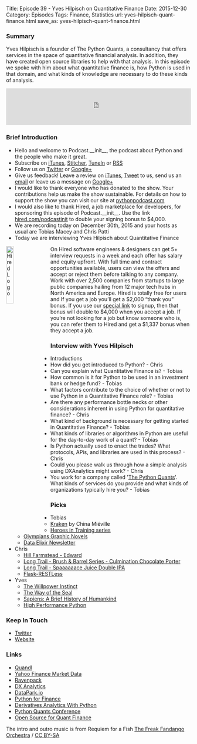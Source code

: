 Title: Episode 39 - Yves Hilpisch on Quantitative Finance
Date: 2015-12-30
Category: Episodes
Tags: Finance, Statistics
url: yves-hilpisch-quant-finance.html
save_as: yves-hilpisch-quant-finance.html

### Summary
Yves Hilpisch is a founder of The Python Quants, a consultancy that offers services in the space of quantitative financial analysis. In addition, they have created open source libraries to help with that analysis. In this episode we spoke with him about what quantitative finance is, how Python is used in that domain, and what kinds of knowledge are necessary to do these kinds of analysis.

<iframe id="audio_iframe" src="http://www.podbean.com/media/player/ns75w-5b931e?from=yiiadmin&skin=103&postId=6001438&download=1&share=1&fonts=Helvetica&auto=0" height="100" width="100%" frameborder="0" scrolling="no" data-name="pb-iframe-player"></iframe>

### Brief Introduction
- Hello and welcome to Podcast.\_\_init\_\_, the podcast about Python and the people who make it great.
- Subscribe on [iTunes](https://itunes.apple.com/us/podcast/podcast.-init/id981834425?mt=2&uo=6&at=&ct=), [Stitcher](http://www.stitcher.com/s?fid=64838&refid=stpr), [TuneIn](http://tunein.com/embed/follow/p726240/#) or [RSS](http://podcastinit.podbean.com/feed/)
- Follow us on [Twitter](https://twitter.com/Podcast__init__) or [Google+](https://plus.google.com/+Podcastinit-the-python-podcast)
- Give us feedback! Leave a review on [iTunes](https://itunes.apple.com/us/podcast/podcast.-init/id981834425?mt=2&uo=6&at=&ct=), [Tweet](https://twitter.com/Podcast__init__) to us, send us an [email](mailto:hosts@podcastinit.com) or leave us a message on [Google+](https://plus.google.com/+Podcastinit-the-python-podcast)
- I would like to thank everyone who has donated to the show. Your contributions help us make the show sustainable. For details on how to support the show you can visit our site at [pythonpodcast.com](http://pythonpodcast.com)
- I would also like to thank Hired, a job marketplace for developers, for sponsoring this episode of Podcast.\_\_init\_\_. Use the link [hired.com/podcastinit](http://hired.com/podcastinit) to double your signing bonus to $4,000.
- We are recording today on December 30th, 2015 and your hosts as usual are Tobias Macey and Chris Patti
- Today we are interviewing Yves Hilpisch about Quantitative Finance

<div class="well">
<a href="https://hired.com/?utm_content=shownotes-4k&utm_medium=podcast&utm_source=podcastinit"><img src="/images/hired-logo-dark-padding.png" alt="Hired Logo" style="float: left; width: 20%; margin-right: 20px;"></a>
<p>
On Hired software engineers & designers can get 5+ interview requests in a week and each offer has salary and equity upfront. With full time and contract opportunities available, users can view the offers and accept or reject them before talking to any company. Work with over 2,500 companies from startups to large public companies hailing from 12 major tech hubs in North America and Europe.  Hired is totally free for users and If you get a job you’ll get a $2,000 “thank you” bonus. If you use our <a href="https://hired.com/?utm_content=shownotes-4k&utm_medium=podcast&utm_source=podcastinit">special link</a> to signup, then that bonus will double to $4,000 when you accept a job. If you’re not looking for a job but know someone who is, you can refer them to Hired and get a $1,337 bonus when they accept a job.
</p>
</div>

### Interview with Yves Hilpisch
- Introductions
- How did you get introduced to Python? - Chris
- Can you explain what Quantitative Finance is? - Tobias
- How common is it for Python to be used in an investment bank or hedge fund? - Tobias
- What factors contribute to the choice of whether or not to use Python in a Quantitative Finance role? - Tobias
- Are there any performance bottle necks or other considerations inherent in using Python for quantitative finance? - Chris
- What kind of background is necessary for getting started in Quantitative Finance? - Tobias
- What kinds of libraries or algorithms in Python are useful for the day-to-day work of a quant? - Tobias
- Is Python actually used to enact the trades? What protocols, APis, and libraries are used in this process? - Chris
- Could you please walk us through how a simple analysis using DXAnalytics might work? - Chris
- You work for a company called '[The Python Quants](http://tpq.io)'. What kinds of services do you provide and what kinds of organizations typically hire you? - Tobias

### Picks
- Tobias
    - [Kraken](http://amzn.to/1JJvnn4) by China Miéville
    - [Heroes in Training series](http://amzn.to/1JJvy1Q)
    - [Olympians Graphic Novels](http://amzn.to/1JJvDTb)
    - [Data Elixir Newsletter](http://dataelixir.com/)
- Chris
    - [Hill Farmstead - Edward](http://hillfarmstead.com/ancestral-series/)
    - [Long Trail - Brush & Barrel Series - Culmination Chocolate Porter](http://longtrail.com/beers/culmination)
    - [Long Trail - Spaaaaaace Juice Double IPA](http://longtrail.com/beers/spaaaaaace-juice)
    - [Flask-RESTLess](https://flask-restless.readthedocs.org/en/latest/)
- Yves
    - [The Willpower Instinct](http://amzn.to/1TpRsN5)
    - [The Way of the Seal](http://amzn.to/1JJvXRX)
    - [Sapiens: A Brief History of Humankind](http://amzn.to/1TpRwfE)
    - [High Performance Python](http://www.kqzyfj.com/pb115p-85-7NVWTOVXTNPPQUOPXWNPSSWQXQQOXOOO?url=http%3A%2F%2Fshop.oreilly.com%2Fproduct%2F0636920028963.do%3Fcmp%3Daf-prog-books-videos-product_cj_9781449361587_%2525zp&cjsku=9781449361587)

### Keep In Touch
- [Twitter](https://twitter.com/dyjh)
- [Website](http://hilpisch.com)

### Links
- [Quandl](https://www.quandl.com/)
- [Yahoo Finance Market Data](http://finance.yahoo.com/market-overview/)
- [Ravenpack](http://www.ravenpack.com/)
- [DX Analytics](http://dx-analytics.com)
- [DataPark.io](http://datapark.io/)
- [Python for Finance](http://www.anrdoezrs.net/hh104gv30v2IQROJQSOIKKLPJKSRIKNNRLSLLJSJJJ?url=http%3A%2F%2Fshop.oreilly.com%2Fproduct%2F0636920032441.do%3Fcmp%3Daf-strata-books-videos-product_cj_9781491945278_%2525zp&cjsku=9781491945278)
- [Derivatives Analytics With Python](http://www.wiley.com/WileyCDA/WileyTitle/productCd-1119037999.html)
- [Python Quants Conference](http://fpq.io/)
- [Open Source for Quant Finance](http://osqf.tpq.io/)

The intro and outro music is from Requiem for a Fish [The Freak Fandango Orchestra](http://freemusicarchive.org/music/The_Freak_Fandango_Orchestra/)  / [CC BY-SA](http://creativecommons.org/licenses/by-sa/3.0/)
